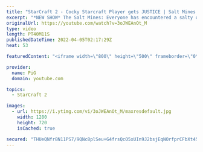```yaml
---
title: "StarCraft 2 - Cocky Starcraft Player gets JUSTICE | Salt Mines #2"
excerpt: "*NEW SHOW* The Salt Mines: Everyone has encountered a salty opponent on the ladder before. Send in your funniest, saltiest replays to RateMyStarCraft@gmail.com with “Salt Mines” in the title + in the body of the email add your IGN & Rank & Why you think your opponent got salty. -- 🐷 Second Channel for"
originalUrl: https://youtube.com/watch?v=3oJWEAnOt_M
type: video
length: PT40M11S
publishedDateTime: 2022-04-05T02:17:29Z
heat: 53

featuredContent: "<iframe width=\"800\" height=\"500\" frameborder=\"0\" src=\"https://www.youtube.com/embed/3oJWEAnOt_M\" allow=\"accelerometer; autoplay; encrypted-media; gyroscope; picture-in-picture\" allowfullscreen></iframe>"

provider:
  name: PiG
  domain: youtube.com

topics:
  - StarCraft 2

images:
  - url: https://i.ytimg.com/vi/3oJWEAnOt_M/maxresdefault.jpg
    width: 1280
    height: 720
    isCached: true

secured: "THUeQNfr8N11PS7/9QNc8plSeu+G4frsQcO5xUIn9J2bsjEqNOrfprCFbXt45qqGpfClvlfIquDfKFa9skjzGsGt+KsF7r+lwVkZ42prpJ5toZu5hx7I1pMN0jbQhNO32c35n6POZSlZB18RrjMgEA6DEcvAocp9NZd4hswvOY8Lrv5xi2+etIuXD/lmqQ/eZGfnICWaHEj+2X4iOnaI7Gpdml+8Ju+oLDi8KfddHYKzO+IXuyPUosHY/m+tdlMa5u85dcWxsPNKyUXxOZlvw7x5GaEQq/vTd8jzFwT1a/IL8nxLbY9/tGr2FrlUJw2Qo2J85wv6o51pxGHsA6YbXAb8PPgKopWeXn06uNqYogzaKORyrMeRe4BX7dXm2Ep8Rt/7CVAOYhNfPjFmrcqfomwhCvqy5P1eJHL4eAIE/xM=;qxLu43vAuN/HF1le6FR1yQ=="
---
```


